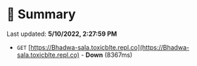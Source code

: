# 📖 Summary
Last updated: **5/10/2022, 2:27:59 PM**

- `GET` [https://Bhadwa-sala.toxicblte.repl.co](https://Bhadwa-sala.toxicblte.repl.co) - **Down** (8367ms)
